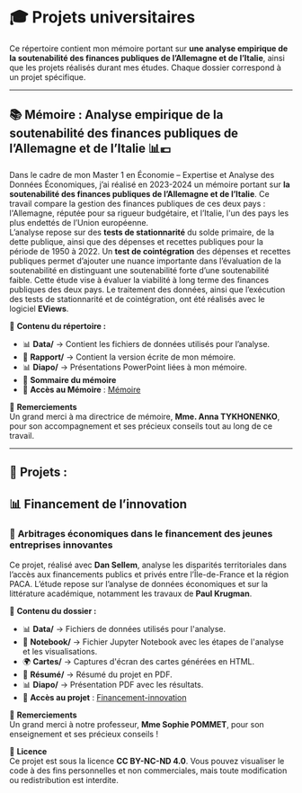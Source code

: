 # 🎓 **Projets universitaires**

Ce répertoire contient mon mémoire portant sur **une analyse empirique de la soutenabilité des finances publiques de l’Allemagne et de l’Italie**, ainsi que les projets réalisés durant mes études. Chaque dossier correspond à un projet spécifique.

---

## 📚 **Mémoire : Analyse empirique de la soutenabilité des finances publiques de l’Allemagne et de l’Italie** 📊💶

Dans le cadre de mon Master 1 en Économie – Expertise et Analyse des Données Économiques, j’ai réalisé en 2023-2024 un mémoire portant sur **la soutenabilité des finances publiques de l’Allemagne et de l’Italie**. Ce travail compare la gestion des finances publiques de ces deux pays : l'Allemagne, réputée pour sa rigueur budgétaire, et l’Italie, l'un des pays les plus endettés de l’Union européenne.  
L’analyse repose sur des **tests de stationnarité** du solde primaire, de la dette publique, ainsi que des dépenses et recettes publiques pour la période de 1950 à 2022. Un **test de cointégration** des dépenses et recettes publiques permet d’ajouter une nuance importante dans l’évaluation de la soutenabilité en distinguant une soutenabilité forte d’une soutenabilité faible. Cette étude vise à évaluer la viabilité à long terme des finances publiques des deux pays. Le traitement des données, ainsi que l’exécution des tests de stationnarité et de cointégration, ont été réalisés avec le logiciel **EViews**.

📂 **Contenu du répertoire :**  
- 📊 **Data/** → Contient les fichiers de données utilisés pour l’analyse.  
- 📑 **Rapport/** → Contient la version écrite de mon mémoire.  
- 📊 **Diapo/** → Présentations PowerPoint liées à mon mémoire.  
- 📑 **Sommaire du mémoire**  
- 🔗 **Accès au Mémoire** : [Mémoire](https://github.com/ValentinGarreau/Projets-universitaires/tree/main/M%C3%A9moire)


🙏 **Remerciements**  
Un grand merci à ma directrice de mémoire, **Mme. Anna TYKHONENKO**, pour son accompagnement et ses précieux conseils tout au long de ce travail.

---
## 📝 **Projets :**

## 📊 **Financement de l’innovation**

### 📌 **Arbitrages économiques dans le financement des jeunes entreprises innovantes**

Ce projet, réalisé avec **Dan Sellem**, analyse les disparités territoriales dans l’accès aux financements publics et privés entre l’Île-de-France et la région PACA. L’étude repose sur l’analyse de données économiques et sur la littérature académique, notamment les travaux de **Paul Krugman**.

📂 **Contenu du dossier :**

- 📊 **Data/** → Fichiers de données utilisés pour l'analyse.  
- 📑 **Notebook/** → Fichier Jupyter Notebook avec les étapes de l'analyse et les visualisations.  
- 🌍 **Cartes/** → Captures d'écran des cartes générées en HTML.  
- 📄 **Résumé/** → Résumé du projet en PDF.  
- 📊 **Diapo/** → Présentation PDF avec les résultats.  
- 🔗 **Accès au projet** : [Financement-innovation](https://github.com/ValentinGarreau/Projets-universitaires/tree/main/Financement-innovation)

🙏 **Remerciements**  
Un grand merci à notre professeur, **Mme Sophie POMMET**, pour son enseignement et ses précieux conseils !

📜 **Licence**  
Ce projet est sous la licence **CC BY-NC-ND 4.0**. Vous pouvez visualiser le code à des fins personnelles et non commerciales, mais toute modification ou redistribution est interdite.

